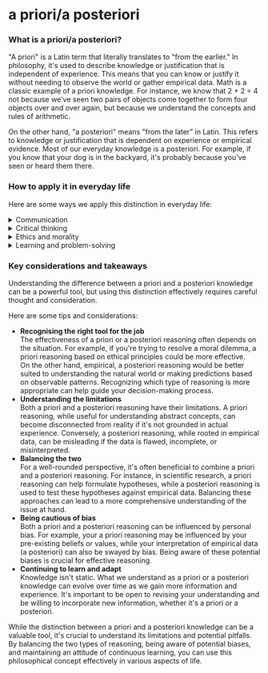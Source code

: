# a priori/a posteriori

### What is a priori/a posteriori?

"A priori" is a Latin term that literally translates to "from the earlier." In philosophy, it's used to describe knowledge or justification that is independent of experience. This means that you can know or justify it without needing to observe the world or gather empirical data. Math is a classic example of a priori knowledge. For instance, we know that 2 + 2 = 4 not because we've seen two pairs of objects come together to form four objects over and over again, but because we understand the concepts and rules of arithmetic.

On the other hand, "a posteriori" means "from the later" in Latin. This refers to knowledge or justification that is dependent on experience or empirical evidence. Most of our everyday knowledge is a posteriori. For example, if you know that your dog is in the backyard, it's probably because you've seen or heard them there.

### How to apply it in everyday life

Here are some ways we apply this distinction in everyday life:

<details>

<summary>Communication</summary>

Say you're trying to decide whether to bring an umbrella when you go out. A priori reasoning might involve thinking, "Well, it's the rainy season, so it's more likely to rain."&#x20;

A posteriori reasoning might involve looking out the window to see if it's raining or checking the weather forecast – which is based on empirical data.

</details>

<details>

<summary>Critical thinking</summary>

Suppose you're debating whether a proposed law would be beneficial. A priori reasoning might involve analysing the law based on principles of justice or fairness.&#x20;

A posteriori reasoning might involve looking at the outcomes when similar laws have been implemented elsewhere.

</details>

<details>

<summary>Ethics and morality</summary>

When determining what's right or wrong, you might use a priori reasoning based on moral principles. For example, you might believe that lying is wrong, regardless of the situation.&#x20;

On the other hand, a posteriori reasoning might involve looking at the consequences of an action to decide if it's moral. For instance, you might decide that a lie is acceptable if it prevents harm.

</details>

<details>

<summary>Learning and problem-solving</summary>

Both a priori and a posteriori knowledge can be useful in learning and problem-solving. For instance, if you're learning a new language, you might use a priori reasoning to deduce the meaning of a new word based on its roots, which you've learned earlier.&#x20;

Meanwhile, a posteriori knowledge would involve learning the meaning of a word from seeing it used in context.

</details>

### Key considerations and takeaways

Understanding the difference between a priori and a posteriori knowledge can be a powerful tool, but using this distinction effectively requires careful thought and consideration.&#x20;

Here are some tips and considerations:

* **Recognising the right tool for the job**\
  The effectiveness of a priori or a posteriori reasoning often depends on the situation. For example, if you're trying to resolve a moral dilemma, a priori reasoning based on ethical principles could be more effective. \
  On the other hand, empirical, a posteriori reasoning would be better suited to understanding the natural world or making predictions based on observable patterns. Recognizing which type of reasoning is more appropriate can help guide your decision-making process.
* **Understanding the limitations**\
  Both a priori and a posteriori reasoning have their limitations. A priori reasoning, while useful for understanding abstract concepts, can become disconnected from reality if it's not grounded in actual experience. Conversely, a posteriori reasoning, while rooted in empirical data, can be misleading if the data is flawed, incomplete, or misinterpreted.
* **Balancing the two**\
  For a well-rounded perspective, it's often beneficial to combine a priori and a posteriori reasoning. For instance, in scientific research, a priori reasoning can help formulate hypotheses, while a posteriori reasoning is used to test these hypotheses against empirical data. Balancing these approaches can lead to a more comprehensive understanding of the issue at hand.
* **Being cautious of bias**\
  Both a priori and a posteriori reasoning can be influenced by personal bias. For example, your a priori reasoning may be influenced by your pre-existing beliefs or values, while your interpretation of empirical data (a posteriori) can also be swayed by bias. Being aware of these potential biases is crucial for effective reasoning.
* **Continuing to learn and adapt**\
  Knowledge isn't static. What we understand as a priori or a posteriori knowledge can evolve over time as we gain more information and experience. It's important to be open to revising your understanding and be willing to incorporate new information, whether it's a priori or a posteriori.

While the distinction between a priori and a posteriori knowledge can be a valuable tool, it's crucial to understand its limitations and potential pitfalls. By balancing the two types of reasoning, being aware of potential biases, and maintaining an attitude of continuous learning, you can use this philosophical concept effectively in various aspects of life.

